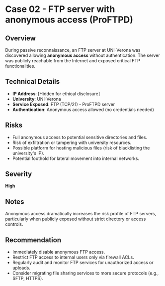 # Case 02 - FTP server with anonymous access (ProFTPD)

## Overview
During passive reconnaissance, an FTP server at UNI-Verona was discovered allowing **anonymous access** without authentication. The server was publicly reachable from the Internet and exposed critical FTP functionalities.

## Technical Details
- **IP Address**: [Hidden for ethical disclosure]
- **University**: UNI-Verona
- **Service Exposed**: FTP (TCP/21) - ProFTPD server
- **Authentication**: Anonymous access allowed (no credentials needed)

## Risks
- Full anonymous access to potential sensitive directories and files.
- Risk of exfiltration or tampering with university resources.
- Possible platform for hosting malicious files (risk of blacklisting the university's IP).
- Potential foothold for lateral movement into internal networks.

## Severity
**High**

## Notes
Anonymous access dramatically increases the risk profile of FTP servers, particularly when publicly exposed without strict directory or access controls.

## Recommendation
- Immediately disable anonymous FTP access.
- Restrict FTP access to internal users only via firewall ACLs.
- Regularly audit and monitor FTP services for unauthorized access or uploads.
- Consider migrating file sharing services to more secure protocols (e.g., SFTP, HTTPS).
